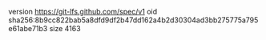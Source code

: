 version https://git-lfs.github.com/spec/v1
oid sha256:8b9cc822bab5a8dfd9df2b47dd162a4b2d30304ad3bb275775a795e61abe71b3
size 4163
